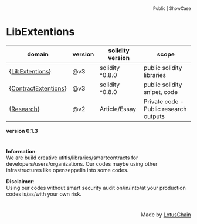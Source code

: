 <div align="right">
<sub>Public | ShowCase</sub>
</div>

# LibExtentions
| domain | version | solidity version | scope |
|---|---|---|---|
| {[LibExtentions](https://github.com/blue-lotus-lab/LibExtentions/tree/main/contracts%40v3/library)} | @v3 | solidity ^0.8.0 | public solidity libraries |
| {[ContractExtentions](https://github.com/blue-lotus-lab/LibExtentions/tree/main/contracts%40v3/snippets)} | @v3 | solidity ^0.8.0 | public solidity snipet, code |
| {[Research](https://github.com/blue-lotus-lab/LibExtentions/tree/main/Research)} | @v2 | Article/Essay | Private code - Public research outputs |

**version 0.1.3**

#

**Information**:\
We are build creative utitls/libraries/smartcontracts for developers/users/organizations. Our codes maybe using other infrastructures like openzeppelin into some codes.

**Disclaimer**:\
Using our codes without smart security audit on/in/into/at your production codes is/as/with your own risk.

# 

<div align="right">
Made by <a href="https://lotuschain.org">LotusChain</a>
</div>
